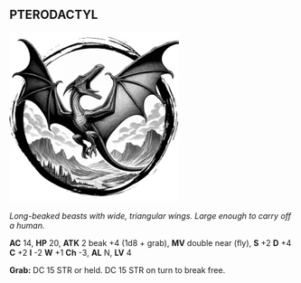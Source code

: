 ## PTERODACTYL

![](images/pterodactyl.webp)

_Long-beaked beasts with wide, triangular wings. Large enough to carry off a human._

**AC** 14, **HP** 20, **ATK** 2 beak +4 (1d8 + grab), **MV** double near (fly), **S** +2 **D** +4 **C** +2 **I** -2 **W** +1 **Ch** -3, **AL** N, **LV** 4

**Grab:** DC 15 STR or held. DC 15 STR on turn to break free.

